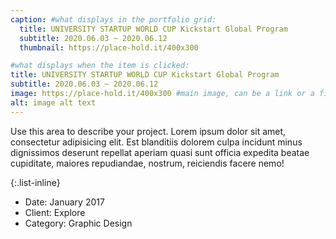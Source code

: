 ```yaml
---
caption: #what displays in the portfolio grid:
  title: UNIVERSITY STARTUP WORLD CUP Kickstart Global Program
  subtitle: 2020.06.03 ~ 2020.06.12
  thumbnail: https://place-hold.it/400x300

#what displays when the item is clicked:
title: UNIVERSITY STARTUP WORLD CUP Kickstart Global Program
subtitle: 2020.06.03 ~ 2020.06.12
image: https://place-hold.it/400x300 #main image, can be a link or a file in assets/img/portfolio
alt: image alt text
---
```


Use this area to describe your project. Lorem ipsum dolor sit amet, consectetur adipisicing elit. Est blanditiis dolorem culpa incidunt minus dignissimos deserunt repellat aperiam quasi sunt officia expedita beatae cupiditate, maiores repudiandae, nostrum, reiciendis facere nemo!

{:.list-inline}

- Date: January 2017
- Client: Explore
- Category: Graphic Design
